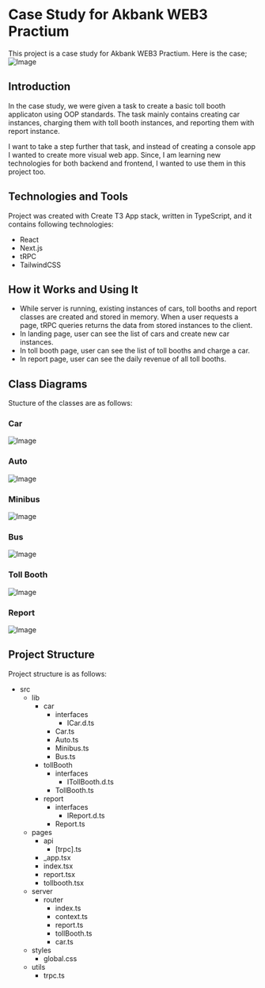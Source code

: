 # Case Study for Akbank WEB3 Practium

This project is a case study for Akbank WEB3 Practium. Here is the case;
![Image](https://i.ibb.co/HdnW7xF/download.png)

## Introduction

In the case study, we were given a task to create a basic toll booth applicaton using OOP standards. The task mainly contains creating car instances, charging them with toll booth instances, and reporting them with report instance.

I want to take a step further that task, and instead of creating a console app I wanted to create more visual web app. Since, I am learning new technologies for both backend and frontend, I wanted to use them in this project too.

## Technologies and Tools

Project was created with Create T3 App stack, written in TypeScript, and it contains following technologies:

- React
- Next.js
- tRPC
- TailwindCSS

## How it Works and Using It

- While server is running, existing instances of cars, toll booths and report classes are created and stored in memory. When a user requests a page, tRPC queries returns the data from stored instances to the client.
- In landing page, user can see the list of cars and create new car instances.
- In toll booth page, user can see the list of toll booths and charge a car.
- In report page, user can see the daily revenue of all toll booths.

## Class Diagrams

Stucture of the classes are as follows:

### Car

![Image](./classDiagrams/CarClassDiagram.png)

### Auto

![Image](./classDiagrams/AutoClassDiagram.png)

### Minibus

![Image](./classDiagrams/MinibusClassDiagram.png)

### Bus

![Image](./classDiagrams/BusClassDiagram.png)

### Toll Booth

![Image](./classDiagrams/TollBoothClassDiagram.png)

### Report

![Image](./classDiagrams/ReportClassDiagram.png)

## Project Structure

Project structure is as follows:

- src
  - lib
    - car
      - interfaces
        - ICar.d.ts
      - Car.ts
      - Auto.ts
      - Minibus.ts
      - Bus.ts
    - tollBooth
      - interfaces
        - ITollBooth.d.ts
      - TollBooth.ts
    - report
      - interfaces
        - IReport.d.ts
      - Report.ts
  - pages
    - api
      - [trpc].ts
    - \_app.tsx
    - index.tsx
    - report.tsx
    - tollbooth.tsx
  - server
    - router
      - index.ts
      - context.ts
      - report.ts
      - tollBooth.ts
      - car.ts
  - styles
    - global.css
  - utils
    - trpc.ts
